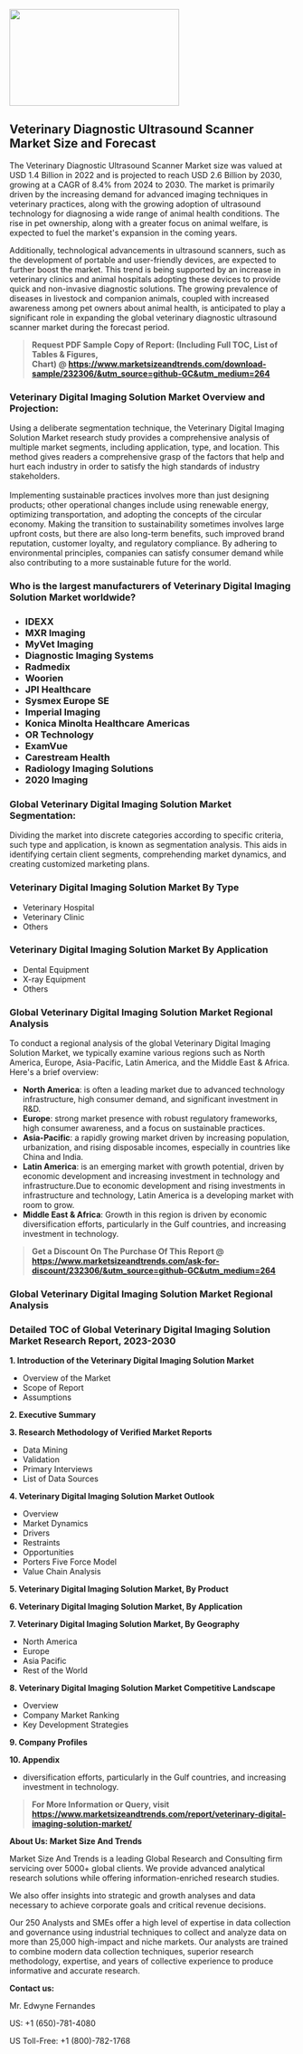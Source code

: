 <p><img class="alignnone size-medium wp-image-20088" src="https://ffe5etoiles.com/wp-content/uploads/2024/12/MST1-300x171.png" alt="" width="300" height="171" /></p><h2>Veterinary Diagnostic Ultrasound Scanner Market Size and Forecast</h2><p>The Veterinary Diagnostic Ultrasound Scanner Market size was valued at USD 1.4 Billion in 2022 and is projected to reach USD 2.6 Billion by 2030, growing at a CAGR of 8.4% from 2024 to 2030. The market is primarily driven by the increasing demand for advanced imaging techniques in veterinary practices, along with the growing adoption of ultrasound technology for diagnosing a wide range of animal health conditions. The rise in pet ownership, along with a greater focus on animal welfare, is expected to fuel the market's expansion in the coming years.</p><p>Additionally, technological advancements in ultrasound scanners, such as the development of portable and user-friendly devices, are expected to further boost the market. This trend is being supported by an increase in veterinary clinics and animal hospitals adopting these devices to provide quick and non-invasive diagnostic solutions. The growing prevalence of diseases in livestock and companion animals, coupled with increased awareness among pet owners about animal health, is anticipated to play a significant role in expanding the global veterinary diagnostic ultrasound scanner market during the forecast period.</p></p><blockquote id="" class=""><strong>Request PDF Sample Copy of Report: (Including Full TOC, List of Tables &amp; Figures, Chart)&nbsp;@&nbsp;<strong><a href="https://www.marketsizeandtrends.com/download-sample/232306/&utm_source=github-GC&utm_medium=264" target="_blank">https://www.marketsizeandtrends.com/download-sample/232306/&utm_source=github-GC&utm_medium=264</a></strong></strong></blockquote><h3 id="" class="">Veterinary Digital Imaging Solution Market&nbsp;Overview and Projection:</h3><p id="" class="">Using a deliberate segmentation technique, the Veterinary Digital Imaging Solution Market research study provides a comprehensive analysis of multiple market segments, including application, type, and location. This method gives readers a comprehensive grasp of the factors that help and hurt each industry in order to satisfy the high standards of industry stakeholders. <br /> <br />Implementing sustainable practices involves more than just designing products; other operational changes include using renewable energy, optimizing transportation, and adopting the concepts of the circular economy. Making the transition to sustainability sometimes involves large upfront costs, but there are also long-term benefits, such improved brand reputation, customer loyalty, and regulatory compliance. By adhering to environmental principles, companies can satisfy consumer demand while also contributing to a more sustainable future for the world.</p><h3 id="" class="">Who is the largest manufacturers of&nbsp;Veterinary Digital Imaging Solution Market worldwide?</h3><h3 class=""><p><ul><li>IDEXX </li><li> MXR Imaging </li><li> MyVet Imaging </li><li> Diagnostic Imaging Systems </li><li> Radmedix </li><li> Woorien </li><li> JPI Healthcare </li><li> Sysmex Europe SE </li><li> Imperial Imaging </li><li> Konica Minolta Healthcare Americas </li><li> OR Technology </li><li> ExamVue </li><li> Carestream Health </li><li> Radiology Imaging Solutions </li><li> 2020 Imaging</li></ul></p></h3><h3 id="" class="">Global&nbsp;Veterinary Digital Imaging Solution Market Segmentation:</h3><p id="" class="">Dividing the market into discrete categories according to specific criteria, such type and application, is known as segmentation analysis. This aids in identifying certain client segments, comprehending market dynamics, and creating customized marketing plans.</p><h3 id="" class="">Veterinary Digital Imaging Solution Market&nbsp;By Type</h3><p><p><ul><li>Veterinary Hospital</li><li> Veterinary Clinic</li><li> Others</p></li></ul></p></p><h3 id="" class="">Veterinary Digital Imaging Solution Market&nbsp;By Application</h3><p class=""><p><ul><li>Dental Equipment</li><li> X-ray Equipment</li><li> Others</li></ul></p></p><h3 id="" class="">Global Veterinary Digital Imaging Solution Market Regional Analysis</h3><p id="" class="">To conduct a regional analysis of the global Veterinary Digital Imaging Solution Market, we typically examine various regions such as North America, Europe, Asia-Pacific, Latin America, and the Middle East &amp; Africa. Here's a brief overview:</p><ul><li><strong>North America</strong>: is often a leading market due to advanced technology infrastructure, high consumer demand, and significant investment in R&amp;D.</li><li><strong>Europe</strong>: strong market presence with robust regulatory frameworks, high consumer awareness, and a focus on sustainable practices.</li><li><strong>Asia-Pacific</strong>: a rapidly growing market driven by increasing population, urbanization, and rising disposable incomes, especially in countries like China and India.</li><li><strong>Latin America</strong>: is an emerging market with growth potential, driven by economic development and increasing investment in technology and infrastructure.Due to economic development and rising investments in infrastructure and technology, Latin America is a developing market with room to grow.</li><li><strong>Middle East &amp; Africa</strong>: Growth in this region is driven by economic diversification efforts, particularly in the Gulf countries, and increasing investment in technology.</li></ul><blockquote id="" class=""><strong>Get a Discount On The Purchase Of This Report @ <strong><a href="https://www.marketsizeandtrends.com/ask-for-discount/232306/&utm_source=github-GC&utm_medium=264" target="_blank">https://www.marketsizeandtrends.com/ask-for-discount/232306/&utm_source=github-GC&utm_medium=264</a></strong></strong></blockquote><h3 id="" class="">Global Veterinary Digital Imaging Solution Market Regional Analysis</h3><h3 id="" class="">Detailed TOC of Global Veterinary Digital Imaging Solution Market Research Report, 2023-2030</h3><p id="" class=""><strong>1. Introduction of the Veterinary Digital Imaging Solution Market</strong></p><ul><li>Overview of the Market</li><li>Scope of Report</li><li>Assumptions</li></ul><p id="" class=""><strong>2. Executive Summary</strong></p><p id="" class=""><strong>3. Research Methodology of Verified Market Reports</strong></p><ul><li>Data Mining</li><li>Validation</li><li>Primary Interviews</li><li>List of Data Sources</li></ul><p id="" class=""><strong>4. Veterinary Digital Imaging Solution Market Outlook</strong></p><ul><li>Overview</li><li>Market Dynamics</li><li>Drivers</li><li>Restraints</li><li>Opportunities</li><li>Porters Five Force Model</li><li>Value Chain Analysis</li></ul><p id="" class=""><strong>5. Veterinary Digital Imaging Solution Market, By Product</strong></p><p id="" class=""><strong>6. Veterinary Digital Imaging Solution Market, By Application</strong></p><p id="" class=""><strong>7. Veterinary Digital Imaging Solution Market, By Geography</strong></p><ul><li>North America</li><li>Europe</li><li>Asia Pacific</li><li>Rest of the World</li></ul><p id="" class=""><strong>8. Veterinary Digital Imaging Solution Market Competitive Landscape</strong></p><ul><li>Overview</li><li>Company Market Ranking</li><li>Key Development Strategies</li></ul><p id="" class=""><strong>9. Company Profiles</strong></p><p id="" class=""><strong>10. Appendix</strong></p><ul><li>diversification efforts, particularly in the Gulf countries, and increasing investment in technology.</li></ul><blockquote id="" class=""><strong>For More Information or Query, visit <strong><strong><a href="https://www.marketsizeandtrends.com/report/veterinary-digital-imaging-solution-market/" target="_blank">https://www.marketsizeandtrends.com/report/veterinary-digital-imaging-solution-market/</a></strong></strong></strong></blockquote><p id="" class=""><strong>About Us: Market Size And Trends</strong></p><p id="" class="">Market Size And Trends is a leading Global Research and Consulting firm servicing over 5000+ global clients. We provide advanced analytical research solutions while offering information-enriched research studies.</p><p id="" class="">We also offer insights into strategic and growth analyses and data necessary to achieve corporate goals and critical revenue decisions.</p><p id="" class="">Our 250 Analysts and SMEs offer a high level of expertise in data collection and governance using industrial techniques to collect and analyze data on more than 25,000 high-impact and niche markets. Our analysts are trained to combine modern data collection techniques, superior research methodology, expertise, and years of collective experience to produce informative and accurate research.</p><p id="" class=""><strong>Contact us:</strong></p><p id="" class="">Mr. Edwyne Fernandes</p><p id="" class="">US: +1 (650)-781-4080</p><p id="" class="">US Toll-Free: +1 (800)-782-1768</p>
